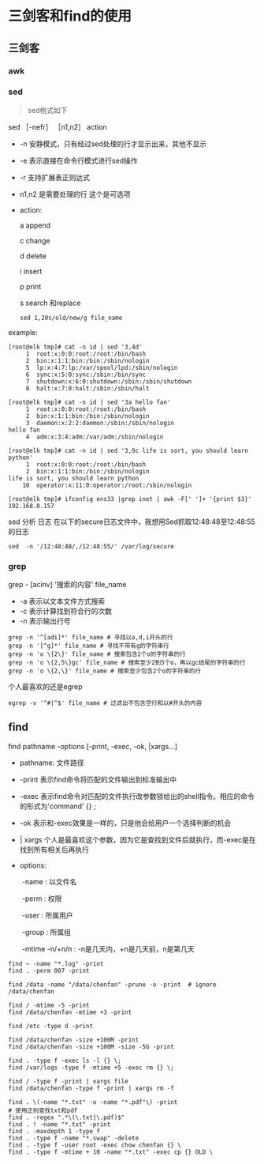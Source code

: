 # 三剑客和find的使用



## 三剑客

### awk



### sed

> sed格式如下

sed ［-nefr］ ［n1,n2］ action

- -n  安静模式，只有经过sed处理的行才显示出来，其他不显示

- -e  表示直接在命令行模式进行sed操作

- -r 支持扩展表正则达式

- n1,n2 是需要处理的行 这个是可选项

- action:

  a append

  c change

  d delete

  i insert

  p print

  s search 和replace 

  ```shell
  sed 1,20s/old/new/g file_name
  ```

example:

```shell
[root@elk tmp]# cat -n id | sed '3,4d'
     1	root:x:0:0:root:/root:/bin/bash
     2	bin:x:1:1:bin:/bin:/sbin/nologin
     5	lp:x:4:7:lp:/var/spool/lpd:/sbin/nologin
     6	sync:x:5:0:sync:/sbin:/bin/sync
     7	shutdown:x:6:0:shutdown:/sbin:/sbin/shutdown
     8	halt:x:7:0:halt:/sbin:/sbin/halt

[root@elk tmp]# cat -n id | sed '3a hello fan'
     1	root:x:0:0:root:/root:/bin/bash
     2	bin:x:1:1:bin:/bin:/sbin/nologin
     3	daemon:x:2:2:daemon:/sbin:/sbin/nologin
hello fan
     4	adm:x:3:4:adm:/var/adm:/sbin/nologin

[root@elk tmp]# cat -n id | sed '3,9c life is sort, you should learn python'
     1	root:x:0:0:root:/root:/bin/bash
     2	bin:x:1:1:bin:/bin:/sbin/nologin
life is sort, you should learn python
    10	operator:x:11:0:operator:/root:/sbin/nologin
    
[root@elk tmp]# ifconfig ens33 |grep inet | awk -F[' ']+ '{print $3}'
192.168.8.157	
```

sed 分析 日志 在以下的secure日志文件中，我想用Sed抓取12∶48∶48至12∶48∶55的日志

```
sed  -n '/12:48:48/,/12:48:55/' /var/log/secure
```

### grep

grep - [acinv] '搜索的内容' file_name

- -a  表示以文本文件方式搜索
- -c 表示计算找到符合行的次数
-  -n 表示输出行号

```
grep -n '^[adi]*' file_name # 寻找以a,d,i开头的行
grep -n '[^g]*' file_name # 寻找不带有g的字符串行
grep -n 'o \{2\}' file_name # 搜索包含2个o的字符串的行
grep -n 'o \{2,5\}gc' file_name # 搜索至少2到5个o，再以gc结尾的字符串的行
grep -n 'o \{2,\}' file_name # 搜索至少包含2个o的字符串的行
```

个人最喜欢的还是egrep

```
egrep -v '^#|^$' file_name # 过滤出不包含空行和以#开头的内容
```

## find

find pathname -options [-print, -exec, -ok, |xargs...]

- pathname: 文件路径

- -print 表示find命令将匹配的文件输出到标准输出中

- -exec 表示find命令对匹配的文件执行改参数锁给出的shell指令。相应的命令的形式为'command' {} \;

- -ok 表示和-exec效果是一样的，只是他会给用户一个选择判断的机会

- | xargs 个人是最喜欢这个参数，因为它是查找到文件后就执行，而-exec是在找到所有相关后再执行

- options:

  ​	-name : 以文件名

  ​	-perm : 权限

  ​	-user : 所属用户

  ​	-group : 所属组

  ​	-mtime -n/+n/n :  -n是几天内，+n是几天前，n是第几天

```
find ~ -name "*.log" -print
find . -perm 007 -print

find /data -name "/data/chenfan" -prune -o -print  # ignore /data/chenfan

find / -mtime -5 -print 
find /data/chenfan -mtime +3 -print

find /etc -type d -print 

find /data/chenfan -size +100M -print 
find /data/chenfan -size +100M -size -5G -print 

find . -type f -exec ls -l {} \;
find /var/logs -type f -mtime +5 -exec rm {} \;

find / -type f -print | xargs file
find /data/chenfan -type f -print | xargs rm -f

find . \(-name "*.txt" -o -name "*.pdf"\) -print
# 使用正则查找txt和pdf
find . -regex ".*\(\.txt|\.pdf)$"
find . ! -name "*.txt" -print
find . -maxdepth 1 -type f
find . -type f -name "*.swap" -delete
find . -type f -user root -exec chow chenfan {} \
find . -type f -mtime + 10 -name "*.txt" -exec cp {} OLD \
```







## 





